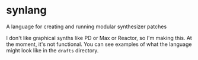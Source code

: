 # synlang
A language for creating and running modular synthesizer patches

I don't like graphical synths like PD or Max or Reactor, so I'm making this. At the moment, it's not functional.
You can see examples of what the language might look like in the `drafts` directory.
